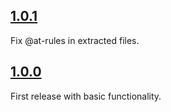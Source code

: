 ## [1.0.1](https://github.com/Nitive/postcss-extract/releases/tag/v1.0.1)
Fix @at-rules in extracted files.

## [1.0.0](https://github.com/Nitive/postcss-extract/releases/tag/v1.0.0)
First release with basic functionality.
